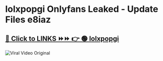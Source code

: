 
 # lolxpopgi Onlyfans Leaked - Update Files e8iaz

## <h2><a href="https://clipsfans.com/lolxpopgi&ref=git">🔗 Click to LINKS ⏩⏩ 👉 🟢 lolxpopgi </a></h2>

<a href="https://clipsfans.com/lolxpopgi&ref=git" rel="nofollow" data-target="animated-image.originalLink"><img src="https://i.ibb.co.com/xMMVF88/686577567.gif" alt="Viral Video Original" style="max-width: 100%; display: inline-block;" data-target="animated-image.originalImage"></a>

